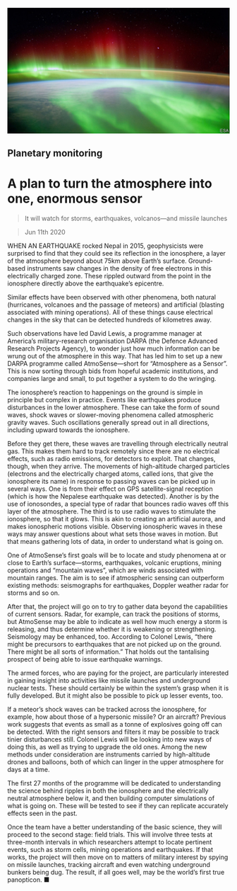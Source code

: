 ![](./images/20200613_STP001_0.jpg)

## Planetary monitoring

# A plan to turn the atmosphere into one, enormous sensor

> It will watch for storms, earthquakes, volcanos—and missile launches

> Jun 11th 2020

WHEN AN EARTHQUAKE rocked Nepal in 2015, geophysicists were surprised to find that they could see its reflection in the ionosphere, a layer of the atmosphere beyond about 75km above Earth’s surface. Ground-based instruments saw changes in the density of free electrons in this electrically charged zone. These rippled outward from the point in the ionosphere directly above the earthquake’s epicentre.

Similar effects have been observed with other phenomena, both natural (hurricanes, volcanoes and the passage of meteors) and artificial (blasting associated with mining operations). All of these things cause electrical changes in the sky that can be detected hundreds of kilometres away.

Such observations have led David Lewis, a programme manager at America’s military-research organisation DARPA (the Defence Advanced Research Projects Agency), to wonder just how much information can be wrung out of the atmosphere in this way. That has led him to set up a new DARPA programme called AtmoSense—short for “Atmosphere as a Sensor”. This is now sorting through bids from hopeful academic institutions, and companies large and small, to put together a system to do the wringing.

The ionosphere’s reaction to happenings on the ground is simple in principle but complex in practice. Events like earthquakes produce disturbances in the lower atmosphere. These can take the form of sound waves, shock waves or slower-moving phenomena called atmospheric gravity waves. Such oscillations generally spread out in all directions, including upward towards the ionosphere.

Before they get there, these waves are travelling through electrically neutral gas. This makes them hard to track remotely since there are no electrical effects, such as radio emissions, for detectors to exploit. That changes, though, when they arrive. The movements of high-altitude charged particles (electrons and the electrically charged atoms, called ions, that give the ionosphere its name) in response to passing waves can be picked up in several ways. One is from their effect on GPS satellite-signal reception (which is how the Nepalese earthquake was detected). Another is by the use of ionosondes, a special type of radar that bounces radio waves off this layer of the atmosphere. The third is to use radio waves to stimulate the ionosphere, so that it glows. This is akin to creating an artificial aurora, and makes ionospheric motions visible. Observing ionospheric waves in these ways may answer questions about what sets those waves in motion. But that means gathering lots of data, in order to understand what is going on.

One of AtmoSense’s first goals will be to locate and study phenomena at or close to Earth’s surface—storms, earthquakes, volcanic eruptions, mining operations and “mountain waves”, which are winds associated with mountain ranges. The aim is to see if atmospheric sensing can outperform existing methods: seismographs for earthquakes, Doppler weather radar for storms and so on.

After that, the project will go on to try to gather data beyond the capabilities of current sensors. Radar, for example, can track the positions of storms, but AtmoSense may be able to indicate as well how much energy a storm is releasing, and thus determine whether it is weakening or strengthening. Seismology may be enhanced, too. According to Colonel Lewis, “there might be precursors to earthquakes that are not picked up on the ground. There might be all sorts of information.” That holds out the tantalising prospect of being able to issue earthquake warnings.

The armed forces, who are paying for the project, are particularly interested in gaining insight into activities like missile launches and underground nuclear tests. These should certainly be within the system’s grasp when it is fully developed. But it might also be possible to pick up lesser events, too.

If a meteor’s shock waves can be tracked across the ionosphere, for example, how about those of a hypersonic missile? Or an aircraft? Previous work suggests that events as small as a tonne of explosives going off can be detected. With the right sensors and filters it may be possible to track tinier disturbances still. Colonel Lewis will be looking into new ways of doing this, as well as trying to upgrade the old ones. Among the new methods under consideration are instruments carried by high-altitude drones and balloons, both of which can linger in the upper atmosphere for days at a time.

The first 27 months of the programme will be dedicated to understanding the science behind ripples in both the ionosphere and the electrically neutral atmosphere below it, and then building computer simulations of what is going on. These will be tested to see if they can replicate accurately effects seen in the past.

Once the team have a better understanding of the basic science, they will proceed to the second stage: field trials. This will involve three tests at three-month intervals in which researchers attempt to locate pertinent events, such as storm cells, mining operations and earthquakes. If that works, the project will then move on to matters of military interest by spying on missile launches, tracking aircraft and even watching underground bunkers being dug. The result, if all goes well, may be the world’s first true panopticon. ■